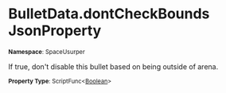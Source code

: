 # BulletData.dontCheckBounds JsonProperty

<small>**Namespace**: SpaceUsurper</small>

If true, don't disable this bullet based on being outside of arena.

<small>**Property Type**: ScriptFunc&lt;[Boolean](https://docs.microsoft.com/en-us/dotnet/api/system.boolean?view=netframework-4.5)&gt;</small>

